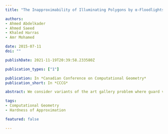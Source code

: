 ```yaml
---
title: "The Inapproximability of Illuminating Polygons by α-Floodlights"

authors:
- Ahmed Abdelkader
- Ahmed Saeed
- Khaled Harras
- Amr Mohamed

date: 2015-07-11
doi: ""

publishDate: 2021-11-19T20:39:58.233580Z

publication_types: ["1"]

publication: In *Canadian Conference on Computational Geometry*
publication_short: In *CCCG*

abstract: We consider variants of the art gallery problem where guard visibility is limited to a certain angular aperture α. We show that the problem is NP-hard even when guards can be located in the interior of the polygon. We then proceed to prove that both this problem and its vertex variant, where guard placement is restricted to the vertices of the polygon, are APX-hard. We observe that earlier constructions for such results in art gallery problems with 360◦ guards, usually required them to cover few specific elements. We exploit this by carefully updating the construction to replace 360◦ guards with α-floodlights. Similar transformations may be applicable to other constructions in traditional art gallery theorems, which is of independent interest.

tags:
- Computational Geometry
- Hardness of Approximation

featured: false

---
```

